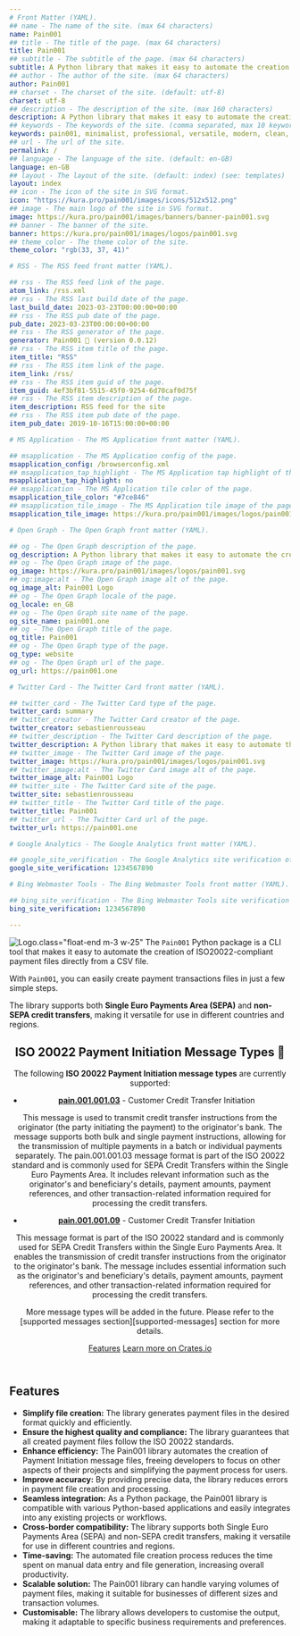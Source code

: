```yaml
---
# Front Matter (YAML).
## name - The name of the site. (max 64 characters)
name: Pain001
## title - The title of the page. (max 64 characters)
title: Pain001
## subtitle - The subtitle of the page. (max 64 characters)
subtitle: A Python library that makes it easy to automate the creation of ISO20022-compliant payment files.
## author - The author of the site. (max 64 characters)
author: Pain001
## charset - The charset of the site. (default: utf-8)
charset: utf-8
## description - The description of the site. (max 160 characters)
description: A Python library that makes it easy to automate the creation of ISO20022-compliant payment files.
## keywords - The keywords of the site. (comma separated, max 10 keywords)
keywords: pain001, minimalist, professional, versatile, modern, clean, dynamic, elegant,user-friendly, responsive
## url - The url of the site.
permalink: /
## language - The language of the site. (default: en-GB)
language: en-GB
## layout - The layout of the site. (default: index) (see: templates)
layout: index
## icon - The icon of the site in SVG format.
icon: "https://kura.pro/pain001/images/icons/512x512.png"
## image - The main logo of the site in SVG format.
image: https://kura.pro/pain001/images/banners/banner-pain001.svg
## banner - The banner of the site.
banner: https://kura.pro/pain001/images/logos/pain001.svg
## theme_color - The theme color of the site.
theme_color: "rgb(33, 37, 41)"

# RSS - The RSS feed front matter (YAML).

## rss - The RSS feed link of the page.
atom_link: /rss.xml
## rss - The RSS last build date of the page.
last_build_date: 2023-03-23T00:00:00+00:00
## rss - The RSS pub date of the page.
pub_date: 2023-03-23T00:00:00+00:00
## rss - The RSS generator of the page.
generator: Pain001 🦀 (version 0.0.12)
## rss - The RSS item title of the page.
item_title: "RSS"
## rss - The RSS item link of the page.
item_link: /rss/
## rss - The RSS item guid of the page.
item_guid: 4ef3bf81-5515-45f0-9254-6d70caf0d75f
## rss - The RSS item description of the page.
item_description: RSS feed for the site
## rss - The RSS item pub date of the page.
item_pub_date: 2019-10-16T15:00:00+00:00

# MS Application - The MS Application front matter (YAML).

## msapplication - The MS Application config of the page.
msapplication_config: /browserconfig.xml
## msapplication_tap_highlight - The MS Application tap highlight of the page.
msapplication_tap_highlight: no
## msapplication - The MS Application tile color of the page.
msapplication_tile_color: "#7ce846"
## msapplication_tile_image - The MS Application tile image of the page.
msapplication_tile_image: https://kura.pro/pain001/images/logos/pain001.svg

# Open Graph - The Open Graph front matter (YAML).

## og - The Open Graph description of the page.
og_description: A Python library that makes it easy to automate the creation of ISO20022-compliant payment files.
## og - The Open Graph image of the page.
og_image: https://kura.pro/pain001/images/logos/pain001.svg
## og:image:alt - The Open Graph image alt of the page.
og_image_alt: Pain001 Logo
## og - The Open Graph locale of the page.
og_locale: en_GB
## og - The Open Graph site name of the page.
og_site_name: pain001.one
## og - The Open Graph title of the page.
og_title: Pain001
## og - The Open Graph type of the page.
og_type: website
## og - The Open Graph url of the page.
og_url: https://pain001.one

# Twitter Card - The Twitter Card front matter (YAML).

## twitter_card - The Twitter Card type of the page.
twitter_card: summary
## twitter_creator - The Twitter Card creator of the page.
twitter_creator: sebastienrousseau
## twitter_description - The Twitter Card description of the page.
twitter_description: A Python library that makes it easy to automate the creation of ISO20022-compliant payment files.
## twitter_image - The Twitter Card image of the page.
twitter_image: https://kura.pro/pain001/images/logos/pain001.svg
## twitter_image:alt - The Twitter Card image alt of the page.
twitter_image_alt: Pain001 Logo
## twitter_site - The Twitter Card site of the page.
twitter_site: sebastienrousseau
## twitter_title - The Twitter Card title of the page.
twitter_title: Pain001
## twitter_url - The Twitter Card url of the page.
twitter_url: https://pain001.one

# Google Analytics - The Google Analytics front matter (YAML).

## google_site_verification - The Google Analytics site verification of the page.
google_site_verification: 1234567890

# Bing Webmaster Tools - The Bing Webmaster Tools front matter (YAML).

## bing_site_verification - The Bing Webmaster Tools site verification of the page.
bing_site_verification: 1234567890

---
```


![Logo](https://kura.pro/pain001/images/logos/pain001.svg "Logo").class=\"float-end m-3 w-25\" The `Pain001` Python package is a CLI tool that makes it easy to
automate the creation of ISO20022-compliant payment files directly from
a CSV file.

With `Pain001`, you can easily create payment transactions files in just
a few simple steps.

The library supports both **Single Euro Payments Area (SEPA)** and
**non-SEPA credit transfers**, making it versatile for use in different
countries and regions.

<!-- markdownlint-disable MD033 MD041 -->

<header class="bg-light bg-gradient container py-5 px-5">

<!-- markdownlint-enable MD033 MD041 -->

## ISO 20022 Payment Initiation Message Types 📨

The following **ISO 20022 Payment Initiation message types** are
currently supported:

* **[pain.001.001.03](/pain.001.001.03/)** - Customer Credit Transfer Initiation

This message is used to transmit credit transfer instructions from the
originator (the party initiating the payment) to the originator's bank.
The message supports both bulk and single payment instructions, allowing
for the transmission of multiple payments in a batch or individual
payments separately. The pain.001.001.03 message format is part of the
ISO 20022 standard and is commonly used for SEPA Credit Transfers within
the Single Euro Payments Area. It includes relevant information such as
the originator's and beneficiary's details, payment amounts, payment
references, and other transaction-related information required for
processing the credit transfers.

* **[pain.001.001.09](/pain.001.001.09/)** - Customer Credit Transfer Initiation

This message format is part of the ISO 20022 standard and is commonly
used for SEPA Credit Transfers within the Single Euro Payments Area. It
enables the transmission of credit transfer instructions from the
originator to the originator's bank. The message includes essential
information such as the originator's and beneficiary's details, payment
amounts, payment references, and other transaction-related information
required for processing the credit transfers.

More message types will be added in the future. Please refer to the
[supported messages section][supported-messages] section for more
details.

<!-- markdownlint-disable MD033 MD041 -->

<div class="d-grid gap-3 d-sm-flex justify-content-sm-center">
    <a class="btn btn-primary btn-lg px-4 me-sm-3" alt="Features for Pain001, a Pain001 starter template" href="#features">Features</a>
    <a class="btn btn-secondary btn-lg px-4 me-sm-3" alt="Learn more on Crates.io" href="https://crates.io/crates/ssg">Learn more on Crates.io</a>
</div>

</header>

<!-- markdownlint-enable MD033 MD041 -->

## Features

* **Simplify file creation:** The library generates payment files in
  the desired format quickly and efficiently.
* **Ensure the highest quality and compliance:** The library
  guarantees that all created payment files follow the ISO 20022
  standards.
* **Enhance efficiency:** The Pain001 library automates the creation of
  Payment Initiation message files, freeing developers to focus on other
  aspects of their projects and simplifying the payment process for
  users.
* **Improve accuracy:** By providing precise data, the library reduces
  errors in payment file creation and processing.
* **Seamless integration:** As a Python package, the Pain001 library is
  compatible with various Python-based applications and easily
  integrates into any existing projects or workflows.
* **Cross-border compatibility:** The library supports both Single Euro
  Payments Area (SEPA) and non-SEPA credit transfers, making it
  versatile for use in different countries and regions.
* **Time-saving:** The automated file creation process reduces the time
  spent on manual data entry and file generation, increasing overall
  productivity.
* **Scalable solution:** The Pain001 library can handle varying volumes
  of payment files, making it suitable for businesses of different sizes
  and transaction volumes.
* **Customisable:** The library allows developers to customise the
  output, making it adaptable to specific business requirements and
  preferences.
